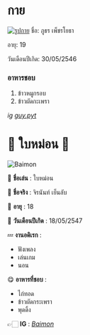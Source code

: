 # กาย
[![รูปกาย](https://cdn.discordapp.com/attachments/1009828568165011654/1011247235780051034/unknown.png)](https://www.instagram.com/guy.pyt/?hl=th)
ชื่อ: ภูธร เพ็ชรโยธา

อายุ: 19

วันเดือนปีเกิด: 30/05/2546

### อาหารชอบ
1. ข้าวหมูกรอบ
2. ข้าวผัดกะเพรา


*ig  [guy.pyt](https://www.instagram.com/guy.pyt/?hl=th)*


# 🌿 ใบหม่อน 🌿
![Baimon](https://cdn.discordapp.com/attachments/1010970264177221742/1011250318891302922/S__13377555.jpg)

📛 **ชื่อเล่น** : ใบหม่อน

💯 **ชื่อจริง** : จิรนันท์ เย็นลับ

🔞 **อายุ** : 18

🎉 **วันเดือนปีเกิด** : 18/05/2547

💤 **งานอดิเรก** : 
* ฟังเพลง
* เล่นเกม
* นอน

😋 **อาหารที่ชอบ** : 
* ไก่ทอด
* ข้าวผัดกระเพรา
* พุดดิ้ง

👉🏻 **IG** : *[Baimon](https://www.instagram.com/samoyed_narukk/)*

